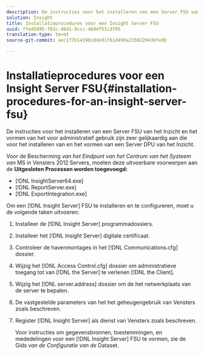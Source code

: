 ```yaml
---
description: De instructies voor het installeren van een Server FSU van het Inzicht en het vormen van het voor administratief gebruik zijn zeer gelijkaardig aan die voor het installeren van en het vormen van een Server DPU van het Inzicht.
solution: Insight
title: Installatieprocedures voor een Insight Server FSU
uuid: ffed5095-f83c-4641-9ccc-4b94f51c3f95
translation-type: tm+mt
source-git-commit: aec1f7b14198cdde91f61d490a235022943bfedb

---
```



# Installatieprocedures voor een Insight Server FSU{#installation-procedures-for-an-insight-server-fsu}

De instructies voor het installeren van een Server FSU van het Inzicht en het vormen van het voor administratief gebruik zijn zeer gelijkaardig aan die voor het installeren van en het vormen van een Server DPU van het Inzicht.

Voor de Bescherming *van het Eindpunt van het Centrum van het Systeem van* MS in Vensters 2012 Servers, moeten deze uitvoerbare voorwerpen aan de **Uitgesloten Processen worden toegevoegd:**

* [!DNL InsightServer64.exe]
* [!DNL ReportServer.exe]
* [!DNL ExportIntegration.exe]

Om een [!DNL Insight Server] FSU te installeren en te configureren, moet u de volgende taken uitvoeren:

1. Installeer de [!DNL Insight Server] programmadossiers.
1. Installeer het [!DNL Insight Server] digitale certificaat.
1. Controleer de havenmontages in het [!DNL Communications.cfg] dossier.
1. Wijzig het [!DNL Access Control.cfg] dossier om administratieve toegang tot van [!DNL the Server] te verlenen [!DNL the Client].
1. Wijzig het [!DNL server.address] dossier om de het netwerkplaats van de server te bepalen.
1. De vastgestelde parameters van het het geheugengebruik van Vensters zoals beschreven.
1. Register [!DNL Insight Server] als dienst van Vensters zoals beschreven.

   Voor instructies om gegevensbronnen, toestemmingen, en mededelingen voor een [!DNL Insight Server] FSU te vormen, zie de Gids *van de Configuratie van de* Dataset.

